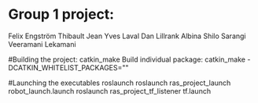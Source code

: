 # Group 1 project:
Felix Engström
Thibault Jean Yves Laval
Dan Lillrank
Albina Shilo
Sarangi Veeramani Lekamani

#Building the project:
catkin_make
Build individual package:
catkin_make -DCATKIN_WHITELIST_PACKAGES="<package name>"
  
#Launching the executables
roslaunch <package name> <executable name>
roslaunch ras_project_launch robot_launch.launch 
roslaunch ras_project_tf_listener tf.launch
